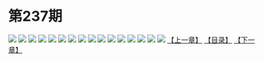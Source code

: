 # 第237期
![](https://mao.mhtupian.com/uploads/img/7563/212206/manhua_12_20151230_2015123010275057820.jpg)
![](https://mao.mhtupian.com/uploads/img/7563/212206/manhua_12_20151230_2015123010275396553.jpg)
![](https://mao.mhtupian.com/uploads/img/7563/212206/manhua_12_20151230_2015123010275761836.jpg)
![](https://mao.mhtupian.com/uploads/img/7563/212206/manhua_12_20151230_2015123010280291502.jpg)
![](https://mao.mhtupian.com/uploads/img/7563/212206/manhua_12_20151230_2015123010280797239.jpg)
![](https://mao.mhtupian.com/uploads/img/7563/212206/manhua_12_20151230_2015123010281369979.jpg)
![](https://mao.mhtupian.com/uploads/img/7563/212206/manhua_12_20151230_2015123010282162739.jpg)
![](https://mao.mhtupian.com/uploads/img/7563/212206/manhua_12_20151230_2015123010282538325.jpg)
![](https://mao.mhtupian.com/uploads/img/7563/212206/manhua_12_20151230_2015123010283580812.jpg)
![](https://mao.mhtupian.com/uploads/img/7563/212206/manhua_12_20151230_2015123010284326526.jpg)
![](https://mao.mhtupian.com/uploads/img/7563/212206/manhua_12_20151230_2015123010284869345.jpg)
![](https://mao.mhtupian.com/uploads/img/7563/212206/manhua_12_20151230_2015123010285411461.jpg)
![](https://mao.mhtupian.com/uploads/img/7563/212206/manhua_12_20151230_2015123010285940050.jpg)
![](https://mao.mhtupian.com/uploads/img/7563/212206/manhua_12_20151230_2015123010290394863.jpg)
![](https://mao.mhtupian.com/uploads/img/7563/212206/manhua_12_20151230_2015123010290766258.jpg)
![](https://mao.mhtupian.com/uploads/img/7563/212206/manhua_12_20151230_2015123010291340585.jpg)
[【上一章】](./46.md)
[【目录】](./READMD.md)
[【下一章】](./48.md)
